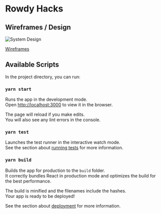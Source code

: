 # Rowdy Hacks

## Wireframes / Design

![System Design](https://res.cloudinary.com/dzfyk3r12/image/upload/v1616882194/Screenshot_from_2021-03-27_17-54-50_emflvf.png)

[Wireframes](https://www.figma.com/file/YhPRnxjg4KXTlyyAaaP17U/RowdyHacks?node-id=0%3A1)
## Available Scripts

In the project directory, you can run:

### `yarn start`

Runs the app in the development mode.\
Open [http://localhost:3000](http://localhost:3000) to view it in the browser.

The page will reload if you make edits.\
You will also see any lint errors in the console.

### `yarn test`

Launches the test runner in the interactive watch mode.\
See the section about [running tests](https://facebook.github.io/create-react-app/docs/running-tests) for more information.

### `yarn build`

Builds the app for production to the `build` folder.\
It correctly bundles React in production mode and optimizes the build for the best performance.

The build is minified and the filenames include the hashes.\
Your app is ready to be deployed!

See the section about [deployment](https://facebook.github.io/create-react-app/docs/deployment) for more information.
